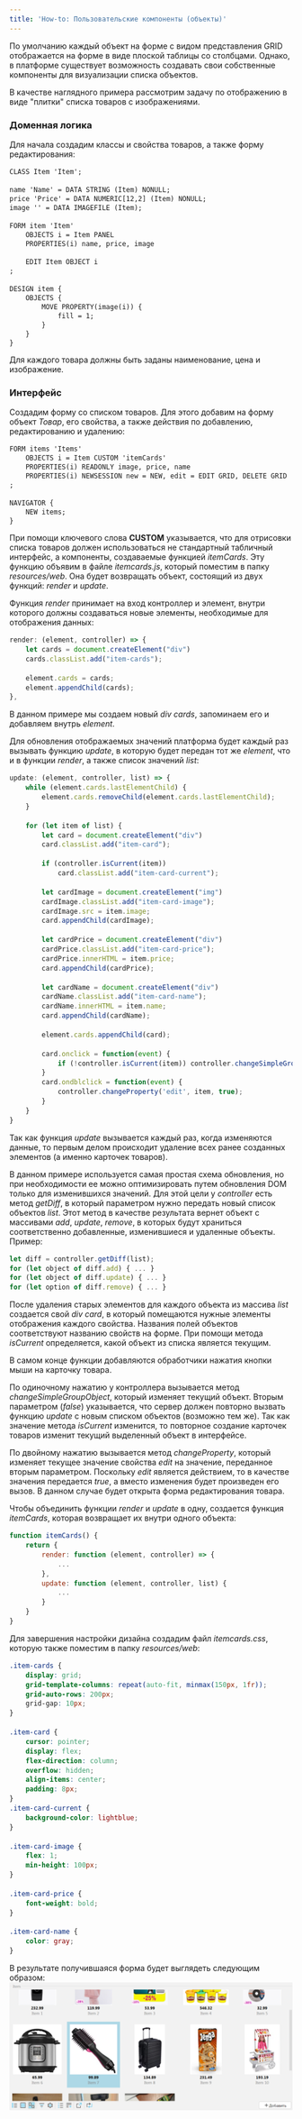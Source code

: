 ```yaml
---
title: 'How-to: Пользовательские компоненты (объекты)'
---
```


По умолчанию каждый объект на форме с видом представления GRID отображается на форме в виде плоской таблицы со столбцами.
Однако, в платформе существует возможность создавать свои собственные компоненты для визуализации списка объектов.

В качестве наглядного примера рассмотрим задачу по отображению в виде "плитки" списка товаров с изображениями.

### Доменная логика

Для начала создадим классы и свойства товаров, а также форму редактирования:

```lsf
CLASS Item 'Item';

name 'Name' = DATA STRING (Item) NONULL;
price 'Price' = DATA NUMERIC[12,2] (Item) NONULL;
image '' = DATA IMAGEFILE (Item);

FORM item 'Item'
    OBJECTS i = Item PANEL
    PROPERTIES(i) name, price, image
    
    EDIT Item OBJECT i
;

DESIGN item {
    OBJECTS {
        MOVE PROPERTY(image(i)) {
            fill = 1;
        }
    }
}
```
Для каждого товара должны быть заданы наименование, цена и изображение.

### Интерфейс

Создадим форму со списком товаров. Для этого добавим на форму объект _Товар_, его свойства, а также действия по добавлению, редактированию и удалению:
```lsf
FORM items 'Items'
    OBJECTS i = Item CUSTOM 'itemCards'
    PROPERTIES(i) READONLY image, price, name
    PROPERTIES(i) NEWSESSION new = NEW, edit = EDIT GRID, DELETE GRID
;

NAVIGATOR {
    NEW items;
}
```
При помощи ключевого слова **CUSTOM** указывается, что для отрисовки списка товаров должен использоваться не стандартный табличный интерфейс, 
а компоненты, создаваемые функцией _itemCards_. Эту функцию объявим в файле _itemcards.js_, который поместим в папку _resources/web_.
Она будет возвращать объект, состоящий из двух функций: _render_ и _update_.

Функция _render_ принимает на вход контроллер и элемент, внутри которого должны создаваться новые элементы, необходимые для отображения данных:
```js
render: (element, controller) => {
    let cards = document.createElement("div")
    cards.classList.add("item-cards");

    element.cards = cards;
    element.appendChild(cards);
},
```
В данном примере мы создаем новый _div_ _cards_, запоминаем его и добавляем внутрь _element_.

Для обновления отображаемых значений платформа будет каждый раз вызывать функцию _update_, в которую будет передан тот же _element_,
что и в функции _render_, а также список значений _list_:
```js
update: (element, controller, list) => {
    while (element.cards.lastElementChild) {
        element.cards.removeChild(element.cards.lastElementChild);
    }

    for (let item of list) {
        let card = document.createElement("div")
        card.classList.add("item-card");

        if (controller.isCurrent(item))
            card.classList.add("item-card-current");

        let cardImage = document.createElement("img")
        cardImage.classList.add("item-card-image");
        cardImage.src = item.image;
        card.appendChild(cardImage);

        let cardPrice = document.createElement("div")
        cardPrice.classList.add("item-card-price");
        cardPrice.innerHTML = item.price;
        card.appendChild(cardPrice);

        let cardName = document.createElement("div")
        cardName.classList.add("item-card-name");
        cardName.innerHTML = item.name;
        card.appendChild(cardName);

        element.cards.appendChild(card);

        card.onclick = function(event) {
            if (!controller.isCurrent(item)) controller.changeSimpleGroupObject(item, false, null);
        }
        card.ondblclick = function(event) {
            controller.changeProperty('edit', item, true);
        }
    }
}
```
Так как функция _update_ вызывается каждый раз, когда изменяются данные, то первым делом происходит удаление всех ранее созданных элементов (а именно карточек товаров).

В данном примере используется самая простая схема обновления, но при необходимости ее можно оптимизировать путем обновления DOM только для изменившихся значений.
Для этой цели у _controller_ есть метод _getDiff_, в который параметром нужно передать новый список объектов _list_. 
Этот метод в качестве результата вернет объект с массивами _add_, _update_, _remove_, в которых будут храниться соответственно добавленные, изменившиеся и удаленные объекты.
Пример:
```js
let diff = controller.getDiff(list);
for (let object of diff.add) { ... }
for (let object of diff.update) { ... }
for (let option of diff.remove) { ... }
```

После удаления старых элементов для каждого объекта из массива _list_ создается свой _div_ _card_, в который помещаются нужные элементы отображения каждого свойства.
Названия полей объектов соответствуют названию свойств на форме. При помощи метода _isCurrent_ определяется, какой объект из списка является текущим.

В самом конце функции добавляются обработчики нажатия кнопки мыши на карточку товара. 

По одиночному нажатию у контроллера вызывается метод _changeSimpleGroupObject_, 
который изменяет текущий объект. Вторым параметром (_false_) указывается, что сервер должен повторно вызвать функцию _update_ с новым списком объектов (возможно тем же). 
Так как значение метода _isCurrent_ изменится, то повторное создание карточек товаров изменит текущий выделенный объект в интерфейсе.

По двойному нажатию вызывается метод _changeProperty_, который изменяет текущее значение свойства _edit_ на значение, переданное вторым параметром.
Поскольку _edit_ является действием, то в качестве значения передается _true_, а вместо изменения будет произведен его вызов. 
В данном случае будет открыта форма редактирования товара.

Чтобы объединить функции _render_ и _update_ в одну, создается функция _itemCards_, которая возвращает их внутри одного объекта:
```js
function itemCards() {
    return {
        render: function (element, controller) => {
            ...
        },
        update: function (element, controller, list) {
            ...
        }
    }
}
```

Для завершения настройки дизайна создадим файл _itemcards.css_, которую также поместим в папку _resources/web_:
```css
.item-cards {
    display: grid;
    grid-template-columns: repeat(auto-fit, minmax(150px, 1fr));
    grid-auto-rows: 200px;
    grid-gap: 10px;
}

.item-card {
    cursor: pointer;
    display: flex;
    flex-direction: column;
    overflow: hidden;
    align-items: center;
    padding: 8px;
}
.item-card-current {
    background-color: lightblue;
}

.item-card-image {
    flex: 1;
    min-height: 100px;
}

.item-card-price {
    font-weight: bold;
}

.item-card-name {
    color: gray;
}
```

В результате получившаяся форма будет выглядеть следующим образом:
![](images/How-to_Custom_components_objects.png)